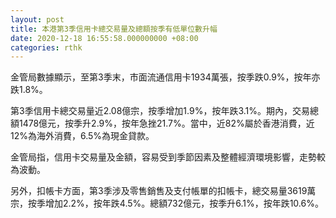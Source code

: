 ```yaml
---
layout: post
title: 本港第3季信用卡總交易量及總額按季有低單位數升幅
date: 2020-12-18 16:55:58.000000000 +08:00
categories: rthk
---
```


金管局數據顯示，至第3季末，市面流通信用卡1934萬張，按季跌0.9%，按年亦跌1.8%。

第3季信用卡總交易量近2.08億宗，按季增加1.9%，按年跌3.1%。期內，交易總額1478億元，按季升2.9%，按年急挫21.7%。當中，近82%屬於香港消費，近12%為海外消費，6.5%為現金貸款。

金管局指，信用卡交易量及金額，容易受到季節因素及整體經濟環境影響，走勢較為波動。

另外，扣帳卡方面，第3季涉及零售銷售及支付帳單的扣帳卡，總交易量3619萬宗，按季增加2.2%，按年跌4.5%。總額732億元，按季升6.1%，按年跌10.6%。
